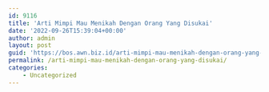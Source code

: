 ```yaml
---
id: 9116
title: 'Arti Mimpi Mau Menikah Dengan Orang Yang Disukai'
date: '2022-09-26T15:39:04+00:00'
author: admin
layout: post
guid: 'https://bos.awn.biz.id/arti-mimpi-mau-menikah-dengan-orang-yang-disukai/'
permalink: /arti-mimpi-mau-menikah-dengan-orang-yang-disukai/
categories:
    - Uncategorized
---
```


